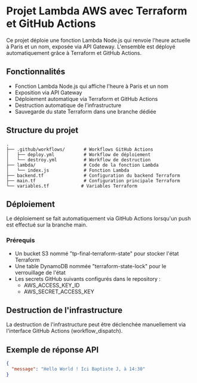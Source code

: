 # Projet Lambda AWS avec Terraform et GitHub Actions

Ce projet déploie une fonction Lambda Node.js qui renvoie l'heure actuelle à Paris et un nom, exposée via API Gateway. L'ensemble est déployé automatiquement grâce à Terraform et GitHub Actions.

## Fonctionnalités

- Fonction Lambda Node.js qui affiche l'heure à Paris et un nom
- Exposition via API Gateway
- Déploiement automatique via Terraform et GitHub Actions
- Destruction automatique de l'infrastructure
- Sauvegarde du state Terraform dans une branche dédiée

## Structure du projet

```
.
├── .github/workflows/       # Workflows GitHub Actions
│   ├── deploy.yml           # Workflow de déploiement
│   └── destroy.yml          # Workflow de destruction
├── lambda/                  # Code de la fonction Lambda
│   └── index.js             # Fonction Lambda
├── backend.tf               # Configuration du backend Terraform
├── main.tf                  # Configuration principale Terraform
└── variables.tf            # Variables Terraform
```

## Déploiement

Le déploiement se fait automatiquement via GitHub Actions lorsqu'un push est effectué sur la branche main.

### Prérequis

- Un bucket S3 nommé "tp-final-terraform-state" pour stocker l'état Terraform
- Une table DynamoDB nommée "terraform-state-lock" pour le verrouillage de l'état
- Les secrets GitHub suivants configurés dans le repository :
  - AWS_ACCESS_KEY_ID
  - AWS_SECRET_ACCESS_KEY

## Destruction de l'infrastructure

La destruction de l'infrastructure peut être déclenchée manuellement via l'interface GitHub Actions (workflow_dispatch).

## Exemple de réponse API

```json
{
  "message": "Hello World ! Ici Baptiste J, à 14:30"
}
```